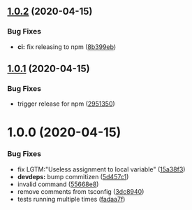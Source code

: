 ## [1.0.2](https://github.com/JuroOravec/instance-manager/compare/v1.0.1...v1.0.2) (2020-04-15)


### Bug Fixes

* **ci:** fix releasing to npm ([8b399eb](https://github.com/JuroOravec/instance-manager/commit/8b399ebcae0fd75bf361e77cf9f0277455463b8b))

## [1.0.1](https://github.com/JuroOravec/instance-manager/compare/v1.0.0...v1.0.1) (2020-04-15)


### Bug Fixes

* trigger release for npm ([2951350](https://github.com/JuroOravec/instance-manager/commit/2951350bfef73b272a7b78c64355f5dafa0ebbda))

# 1.0.0 (2020-04-15)


### Bug Fixes

* fix LGTM:"Useless assignment to local variable" ([15a38f3](https://github.com/JuroOravec/instance-manager/commit/15a38f34136c7a11db69c32863d36e7c70f51067))
* **devdeps:** bump commitizen ([5d457c1](https://github.com/JuroOravec/instance-manager/commit/5d457c113dfda04310146443ffb58d50e818fc17))
* invalid command ([55668e8](https://github.com/JuroOravec/instance-manager/commit/55668e8b61dd2661cf5e1f64b9caad35405672e1))
* remove comments from tsconfig ([3dc8940](https://github.com/JuroOravec/instance-manager/commit/3dc8940d664b5ed2a45416bc98ebf3f7ca255f21))
* tests running multiple times ([fadaa7f](https://github.com/JuroOravec/instance-manager/commit/fadaa7fa21460e55866e8b5622630cce92d825b3))
